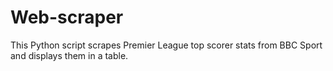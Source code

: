 # Web-scraper
This Python script scrapes Premier League top scorer stats from BBC Sport and displays them in a table.

